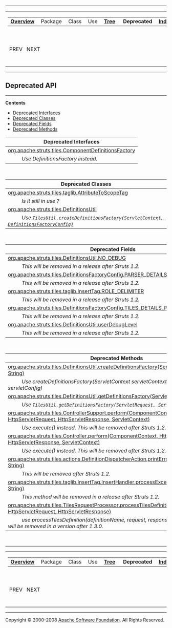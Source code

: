------------------------------------------------------------------------

<span id="navbar_top"></span> [](#skip-navbar_top "Skip navigation links")

<table>
<colgroup>
<col width="50%" />
<col width="50%" />
</colgroup>
<tbody>
<tr class="odd">
<td align="left"><span id="navbar_top_firstrow"></span>
<table>
<tbody>
<tr class="odd">
<td align="left"><a href="overview-summary.html.md"><strong>Overview</strong></a> </td>
<td align="left">Package </td>
<td align="left">Class </td>
<td align="left">Use </td>
<td align="left"><a href="overview-tree.html.md"><strong>Tree</strong></a> </td>
<td align="left"> <strong>Deprecated</strong> </td>
<td align="left"><a href="index-all.html.md"><strong>Index</strong></a> </td>
<td align="left"><a href="help-doc.html.md"><strong>Help</strong></a> </td>
</tr>
</tbody>
</table></td>
<td align="left"></td>
</tr>
<tr class="even">
<td align="left"> PREV   NEXT</td>
<td align="left"><a href="index.html.md?deprecated-list.html"><strong>FRAMES</strong></a>    <a href="deprecated-list.html"><strong>NO FRAMES</strong></a>    
<a href="allclasses-noframe.html.md"><strong>All Classes</strong></a></td>
</tr>
</tbody>
</table>

<span id="skip-navbar_top"></span>

------------------------------------------------------------------------

**Deprecated API**
------------------

------------------------------------------------------------------------

**Contents**

-   [Deprecated Interfaces](#interface)
-   [Deprecated Classes](#class)
-   [Deprecated Fields](#field)
-   [Deprecated Methods](#method)

<span id="interface"></span>

| **Deprecated Interfaces**                                                                                                                              |
|--------------------------------------------------------------------------------------------------------------------------------------------------------|
| [org.apache.struts.tiles.ComponentDefinitionsFactory](org/apache/struts/tiles/ComponentDefinitionsFactory.html.md "interface in org.apache.struts.tiles") 
            *Use DefinitionsFactory instead.*                                                                                                            |

 

<span id="class"></span>

| **Deprecated Classes**                                                                                                                                                                                                                                |
|-------------------------------------------------------------------------------------------------------------------------------------------------------------------------------------------------------------------------------------------------------|
| [org.apache.struts.tiles.taglib.AttributeToScopeTag](org/apache/struts/tiles/taglib/AttributeToScopeTag.html.md "class in org.apache.struts.tiles.taglib")                                                                                               
            *Is it still in use ?*                                                                                                                                                                                                                      |
| [org.apache.struts.tiles.DefinitionsUtil](org/apache/struts/tiles/DefinitionsUtil.html.md "class in org.apache.struts.tiles")                                                                                                                            
            *Use [`TilesUtil.createDefinitionsFactory(ServletContext, DefinitionsFactoryConfig)`](org/apache/struts/tiles/TilesUtil.html.md#createDefinitionsFactory(javax.servlet.ServletContext,%20org.apache.struts.tiles.DefinitionsFactoryConfig))*   |

 

<span id="field"></span>

| **Deprecated Fields**                                                                                                                                                    |
|--------------------------------------------------------------------------------------------------------------------------------------------------------------------------|
| [org.apache.struts.tiles.DefinitionsUtil.NO\_DEBUG](org/apache/struts/tiles/DefinitionsUtil.html.md#NO_DEBUG)                                                               
            *This will be removed in a release after Struts 1.2.*                                                                                                          |
| [org.apache.struts.tiles.DefinitionsFactoryConfig.PARSER\_DETAILS\_PARAMETER\_NAME](org/apache/struts/tiles/DefinitionsFactoryConfig.html.md#PARSER_DETAILS_PARAMETER_NAME) 
            *This will be removed in a release after Struts 1.2.*                                                                                                          |
| [org.apache.struts.tiles.taglib.InsertTag.ROLE\_DELIMITER](org/apache/struts/tiles/taglib/InsertTag.html.md#ROLE_DELIMITER)                                                 
            *This will be removed in a release after Struts 1.2.*                                                                                                          |
| [org.apache.struts.tiles.DefinitionsFactoryConfig.TILES\_DETAILS\_PARAMETER\_NAME](org/apache/struts/tiles/DefinitionsFactoryConfig.html.md#TILES_DETAILS_PARAMETER_NAME)   
            *This will be removed in a release after Struts 1.2.*                                                                                                          |
| [org.apache.struts.tiles.DefinitionsUtil.userDebugLevel](org/apache/struts/tiles/DefinitionsUtil.html.md#userDebugLevel)                                                    
            *This will be removed in a release after Struts 1.2.*                                                                                                          |

 

<span id="method"></span>

| **Deprecated Methods**                                                                                                                                                                                                                                                                                                                              |
|-----------------------------------------------------------------------------------------------------------------------------------------------------------------------------------------------------------------------------------------------------------------------------------------------------------------------------------------------------|
| [org.apache.struts.tiles.DefinitionsUtil.createDefinitionsFactory(ServletContext, Map, String)](org/apache/struts/tiles/DefinitionsUtil.html.md#createDefinitionsFactory(javax.servlet.ServletContext,%20java.util.Map,%20java.lang.String))                                                                                                           
            *Use createDefinitionsFactory(ServletContext servletContext, ServletConfig servletConfig)*                                                                                                                                                                                                                                                |
| [org.apache.struts.tiles.DefinitionsUtil.getDefinitionsFactory(ServletContext)](org/apache/struts/tiles/DefinitionsUtil.html.md#getDefinitionsFactory(javax.servlet.ServletContext))                                                                                                                                                                   
            *Use [`TilesUtil.getDefinitionsFactory(ServletRequest, ServletContext)`](org/apache/struts/tiles/TilesUtil.html.md#getDefinitionsFactory(javax.servlet.ServletRequest,%20javax.servlet.ServletContext))*                                                                                                                                     |
| [org.apache.struts.tiles.ControllerSupport.perform(ComponentContext, HttpServletRequest, HttpServletResponse, ServletContext)](org/apache/struts/tiles/ControllerSupport.html.md#perform(org.apache.struts.tiles.ComponentContext,%20javax.servlet.http.HttpServletRequest,%20javax.servlet.http.HttpServletResponse,%20javax.servlet.ServletContext)) 
            *Use execute() instead. This will be removed after Struts 1.2.*                                                                                                                                                                                                                                                                           |
| [org.apache.struts.tiles.Controller.perform(ComponentContext, HttpServletRequest, HttpServletResponse, ServletContext)](org/apache/struts/tiles/Controller.html.md#perform(org.apache.struts.tiles.ComponentContext,%20javax.servlet.http.HttpServletRequest,%20javax.servlet.http.HttpServletResponse,%20javax.servlet.ServletContext))               
            *Use execute() instead. This will be removed after Struts 1.2.*                                                                                                                                                                                                                                                                           |
| [org.apache.struts.tiles.actions.DefinitionDispatcherAction.printError(HttpServletResponse, String)](org/apache/struts/tiles/actions/DefinitionDispatcherAction.html.md#printError(javax.servlet.http.HttpServletResponse,%20java.lang.String))                                                                                                        
            *This will be removed after Struts 1.2.*                                                                                                                                                                                                                                                                                                  |
| [org.apache.struts.tiles.taglib.InsertTag.InsertHandler.processException(Throwable, String)](org/apache/struts/tiles/taglib/InsertTag.InsertHandler.html.md#processException(java.lang.Throwable,%20java.lang.String))                                                                                                                                 
            *This method will be removed in a release after Struts 1.2.*                                                                                                                                                                                                                                                                              |
| [org.apache.struts.tiles.TilesRequestProcessor.processTilesDefinition(String, boolean, HttpServletRequest, HttpServletResponse)](org/apache/struts/tiles/TilesRequestProcessor.html.md#processTilesDefinition(java.lang.String,%20boolean,%20javax.servlet.http.HttpServletRequest,%20javax.servlet.http.HttpServletResponse))                         
            *use processTilesDefinition(definitionName, request, response) instead. This method will be removed in a version after 1.3.0.*                                                                                                                                                                                                            |

 

------------------------------------------------------------------------

<span id="navbar_bottom"></span> [](#skip-navbar_bottom "Skip navigation links")

<table>
<colgroup>
<col width="50%" />
<col width="50%" />
</colgroup>
<tbody>
<tr class="odd">
<td align="left"><span id="navbar_bottom_firstrow"></span>
<table>
<tbody>
<tr class="odd">
<td align="left"><a href="overview-summary.html.md"><strong>Overview</strong></a> </td>
<td align="left">Package </td>
<td align="left">Class </td>
<td align="left">Use </td>
<td align="left"><a href="overview-tree.html.md"><strong>Tree</strong></a> </td>
<td align="left"> <strong>Deprecated</strong> </td>
<td align="left"><a href="index-all.html.md"><strong>Index</strong></a> </td>
<td align="left"><a href="help-doc.html.md"><strong>Help</strong></a> </td>
</tr>
</tbody>
</table></td>
<td align="left"></td>
</tr>
<tr class="even">
<td align="left"> PREV   NEXT</td>
<td align="left"><a href="index.html.md?deprecated-list.html"><strong>FRAMES</strong></a>    <a href="deprecated-list.html"><strong>NO FRAMES</strong></a>    
<a href="allclasses-noframe.html.md"><strong>All Classes</strong></a></td>
</tr>
</tbody>
</table>

<span id="skip-navbar_bottom"></span>

------------------------------------------------------------------------

Copyright © 2000-2008 [Apache Software Foundation](http://www.apache.org/). All Rights Reserved.
